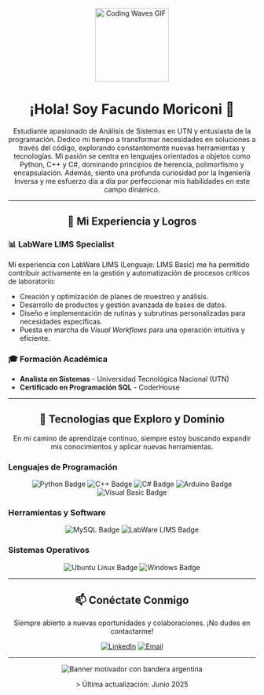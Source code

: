 <div id="top" align="center">
  <img src="https://media.giphy.com/media/v1.Y2lkPTc5MGI3NjExenVkcWoxdGs5cGcxcWo1dm4xMHE1ZmQ2cjI4YXltNWpjbm1raG81byZlcD12MV9naWZzX3NlYXJjaCZjdD1n/du3J3cXyzhj75IOgvA/giphy.gif" alt="Coding Waves GIF" width="150"/>
  <h1>¡Hola! Soy Facundo Moriconi 👋</h1>
  <p>Estudiante apasionado de Análisis de Sistemas en UTN y entusiasta de la programación. Dedico mi tiempo a transformar necesidades en soluciones a través del código, explorando constantemente nuevas herramientas y tecnologías. Mi pasión se centra en lenguajes orientados a objetos como Python, C++ y C#, dominando principios de herencia, polimorfismo y encapsulación. Además, siento una profunda curiosidad por la Ingeniería Inversa y me esfuerzo día a día por perfeccionar mis habilidades en este campo dinámico.</p>
</div>

---

<div align="center">
  <h2>🚀 Mi Experiencia y Logros</h2>
</div>

### 📊 LabWare LIMS Specialist
Mi experiencia con LabWare LIMS (Lenguaje: LIMS Basic) me ha permitido contribuir activamente en la gestión y automatización de procesos críticos de laboratorio:
* Creación y optimización de planes de muestreo y análisis.
* Desarrollo de productos y gestión avanzada de bases de datos.
* Diseño e implementación de rutinas y subrutinas personalizadas para necesidades específicas.
* Puesta en marcha de *Visual Workflows* para una operación intuitiva y eficiente.

### 🎓 Formación Académica
* **Analista en Sistemas** - Universidad Tecnológica Nacional (UTN)
* **Certificado en Programación SQL** - CoderHouse

---

<div align="center">
  <h2>🎯 Tecnologías que Exploro y Dominio</h2>
  <p>En mi camino de aprendizaje continuo, siempre estoy buscando expandir mis conocimientos y aplicar nuevas herramientas.</p>
</div>

### Lenguajes de Programación
<div align="center">
  <img src="https://img.shields.io/badge/Python-3776AB?style=for-the-badge&logo=python&logoColor=white" alt="Python Badge"/>
  <img src="https://img.shields.io/badge/C%2B%2B-00599C?style=for-the-badge&logo=c%2B%2B&logoColor=white" alt="C++ Badge"/>
  <img src="https://img.shields.io/badge/C%23-239120?style=for-the-badge&logo=c-sharp&logoColor=white" alt="C# Badge"/>
  <img src="https://img.shields.io/badge/Arduino-00979D?style=for-the-badge&logo=arduino&logoColor=white" alt="Arduino Badge"/>
  <img src="https://img.shields.io/badge/Visual_Basic-5C2D91?style=for-the-badge&logo=visual-studio-code&logoColor=white" alt="Visual Basic Badge"/>
</div>

### Herramientas y Software
<div align="center">
  <img src="https://img.shields.io/badge/MySQL-4479A1?style=for-the-badge&logo=mysql&logoColor=white" alt="MySQL Badge"/>
  <img src="https://img.shields.io/badge/LabWare_LIMS-00AEEF?style=for-the-badge&logo=data-transfer-project&logoColor=white" alt="LabWare LIMS Badge"/>
</div>

### Sistemas Operativos
<div align="center">
  <img src="https://img.shields.io/badge/Ubuntu-E95420?style=for-the-badge&logo=ubuntu&logoColor=white" alt="Ubuntu Linux Badge"/>
  <img src="https://img.shields.io/badge/Windows-0078D4?style=for-the-badge&logo=windows&logoColor=white" alt="Windows Badge"/>
</div>

---

<div align="center">
  <h2>📫 Conéctate Conmigo</h2>
  <p>Siempre abierto a nuevas oportunidades y colaboraciones. ¡No dudes en contactarme!</p>

  [![LinkedIn](https://img.shields.io/badge/LinkedIn-0077B5?style=for-the-badge&logo=linkedin&logoColor=white)](https://www.linkedin.com/in/facundo-martin-moriconi-3581a11aa/)
  [![Email](https://img.shields.io/badge/Email-D14836?style=for-the-badge&logo=gmail&logoColor=white)](mailto:facundomoriconi.code@gmail.com)
</div>

---



<div align="center">
  <img src="https://capsule-render.vercel.app/api?type=speech&height=100&fontSize=30&color=74ACDF,FFFFFF,FFD100,74ACDF&text=Programando%20el%20ma%C3%B1ana,%20innovando%20hoy.&animation=blinking&fontColor=FFFFFF" alt="Banner motivador con bandera argentina"/>
</div>

<div align="center">
  <p>
  >   Última actualización: <span id="last-updated">Junio 2025</span>
  </p>
</div>
